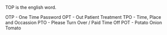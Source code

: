 TOP is the english word.

OTP - One Time Password
OPT - Out Patient Treatment
TPO - Time, Place and Occassion
PTO - Please Turn Over / Paid Time Off
POT - Potato Onion Tomato
 


